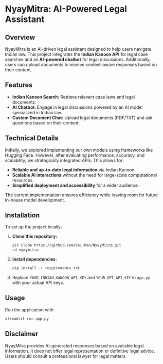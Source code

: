 # **NyayMitra: AI-Powered Legal Assistant**  

## **Overview**  
NyayMitra is an AI-driven legal assistant designed to help users navigate Indian law. This project integrates the **Indian Kanoon API** for legal case searches and an **AI-powered chatbot** for legal discussions. Additionally, users can upload documents to receive context-aware responses based on their content.  

## **Features**  
- **Indian Kanoon Search:** Retrieve relevant case laws and legal documents.  
- **AI Chatbot:** Engage in legal discussions powered by an AI model specialized in Indian law.  
- **Custom Document Chat:** Upload legal documents (PDF/TXT) and ask questions based on their content.  

## **Technical Details**  
Initially, we explored implementing our own models using frameworks like Hugging Face. However, after evaluating performance, accuracy, and scalability, we strategically integrated APIs. This allows for:  
- **Reliable and up-to-date legal information** via Indian Kanoon.  
- **Scalable AI interactions** without the need for large-scale computational resources.  
- **Simplified deployment and accessibility** for a wider audience.  

The current implementation ensures efficiency while leaving room for future in-house model development.  

## **Installation**  
To set up the project locally:  

1. **Clone this repository:**  
   ```bash
   git clone https://github.com/Vai-Man/NyayMitra.git
   cd nyaymitra
   ```  
2. **Install dependencies:**  
   ```bash
   pip install -r requirements.txt
   ```  
3. Replace `YOUR_INDIAN_KANOON_API_KEY` and `YOUR_GPT_API_KEY` in `app.py` with your actual API keys.  

## **Usage**  
Run the application with:  
```bash
streamlit run app.py
```  

## **Disclaimer**  
NyayMitra provides AI-generated responses based on available legal information. It does not offer legal representation or definitive legal advice. Users should consult a professional lawyer for legal matters.  
